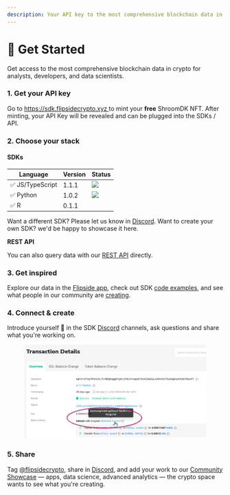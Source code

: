 ```yaml
---
description: Your API key to the most comprehensive blockchain data in crypto
---
```


# 🍄 Get Started

Get access to the most comprehensive blockchain data in crypto for analysts, developers, and data scientists.

### 1. Get your API key

Go to [https://sdk.flipsidecrypto.xyz ](https://sdk.flipsidecrypto.xyz)to mint your **free** ShroomDK NFT. After minting, your API Key will be revealed and can be plugged into the SDKs / API.



### 2. Choose your stack

#### SDKs

| Language        | Version | Status                                                                                |
| --------------- | ------- | ------------------------------------------------------------------------------------- |
| ✅ JS/TypeScript | 1.1.1   | ![](https://github.com/FlipsideCrypto/sdk/actions/workflows/ci\_js.yml/badge.svg)     |
| ✅ Python        | 1.0.2   | ![](https://github.com/FlipsideCrypto/sdk/actions/workflows/ci\_python.yml/badge.svg) |
| ✅ R             | 0.1.1   |                                                                                       |

Want a different SDK? Please let us know in [Discord](https://discord.gg/ZmU3jQuu6W). Want to create your own SDK? we'd be happy to showcase it here.

**REST API**

You can also query data with our [REST API](rest-api.md) directly.



### 3. Get inspired

Explore our data in the [Flipside app](https://app.flipsidecrypto.com/), check out SDK [code examples](examples.md), and see what people in our community are [creating](community-showcase.md).



### 4. Connect & create

Introduce yourself :wave: in the SDK [Discord](https://discord.gg/ZmU3jQuu6W) channels, ask questions and share what you're working on.

<figure><img src="../.gitbook/assets/image (2).png" alt=""><figcaption></figcaption></figure>



### 5. Share

Tag [@flipsidecrypto](https://twitter.com/flipsidecrypto/), share in [Discord](https://discord.gg/ZmU3jQuu6W), and add your work to our [Community Showcase](community-showcase.md) —  apps, data science, advanced analytics — the crypto space wants to see what you're creating.
